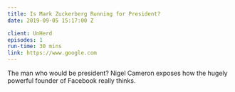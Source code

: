 ```yaml
---
title: Is Mark Zuckerberg Running for President?
date: 2019-09-05 15:17:00 Z

client: UnHerd
episodes: 1
run-time: 30 mins
link: https://www.google.com
---
```


The man who would be president? Nigel Cameron exposes how the hugely powerful founder of Facebook really thinks. 